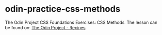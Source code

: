 # odin-practice-css-methods

The Odin Project CSS Foundations Exercises: CSS Methods. The lesson can be found on: [The Odin Project - Recipes](https://www.theodinproject.com/paths/foundations/courses/foundations/lessons/css-foundations)
